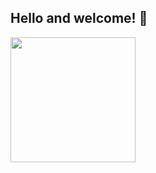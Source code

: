 ## Hello and welcome! 👋


<!--[![Anurag's GitHub stats](https://github-readme-stats.vercel.app/api?username=Mim1c)](https://github.com/anuraghazra/github-readme-stats)-->
<!--[![My GitHub Language Stats](https://github-readme-stats.vercel.app/api/top-langs/?username=Mim1c&show_icons=true&theme=dark&layout=compact)]()-->
<!--<a href="https://github.com/anuraghazra/github-readme-stats">
  <img height=200 align="center" src="https://github-readme-stats.vercel.app/api?username=Mim1c&theme=tokyonight&card_width=320" />
</a>-->
<a href="https://github.com/anuraghazra/convoychat">
  <img height=200 align="center" src="https://github-readme-stats.vercel.app/api/top-langs?username=Mim1c&layout=compact&langs_count=8&card_width=320&theme=tokyonight" />
</a>
